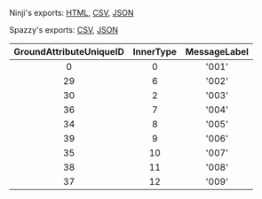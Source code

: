 Ninji's exports: [HTML](https://wuffs.org/acnh/bcsv_150/html/FieldLandMakingRoadKindParam.html), [CSV](https://wuffs.org/acnh/bcsv_150/csv/FieldLandMakingRoadKindParam.csv), [JSON](https://wuffs.org/acnh/bcsv_150/json/FieldLandMakingRoadKindParam.json)

Spazzy's exports: [CSV](https://github.com/McSpazzy/acnh-csv/blob/master/FieldLandMakingRoadKindParam.csv), [JSON](https://github.com/McSpazzy/acnh-json/blob/master/FieldLandMakingRoadKindParam.json)

| GroundAttributeUniqueID | InnerType | MessageLabel |
|:--:|:--:|:--:|
| 0 | 0 | '001' | 
| 29 | 6 | '002' | 
| 30 | 2 | '003' | 
| 36 | 7 | '004' | 
| 34 | 8 | '005' | 
| 39 | 9 | '006' | 
| 35 | 10 | '007' | 
| 38 | 11 | '008' | 
| 37 | 12 | '009' | 

